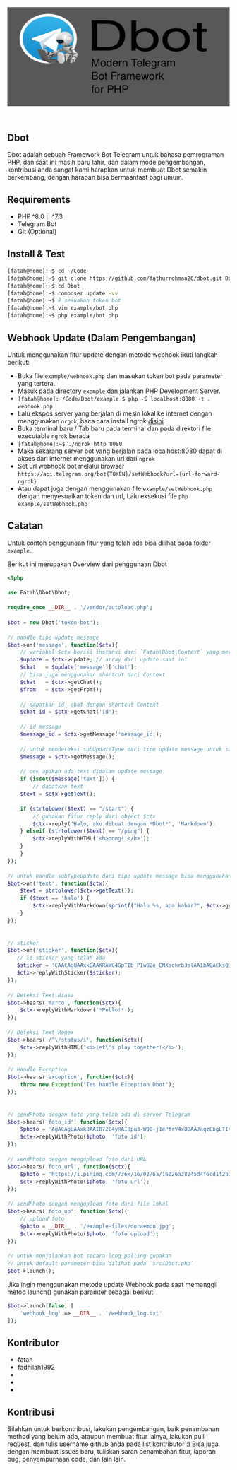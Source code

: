 <header>
	<img src="docs/header.png" style="background: #FFFFFF3F">
</header>

## Dbot
Dbot adalah sebuah Framework Bot Telegram untuk bahasa pemrograman PHP, dan saat ini masih baru lahir, dan dalam mode pengembangan, kontribusi anda sangat kami harapkan untuk membuat Dbot semakin berkembang, dengan harapan bisa bermaanfaat bagi umum.

## Requirements
- PHP ^8.0 || ^7.3
- Telegram Bot
- Git (Optional) 

## Install & Test

```bash
[fatah@home]:~$ cd ~/Code
[fatah@home]:~$ git clone https://github.com/fathurrohman26/dbot.git Dbot
[fatah@home]:~$ cd Dbot
[fatah@home]:~$ composer update -vv
[fatah@home]:~$ # sesuakan token bot
[fatah@home]:~$ vim example/bot.php
[fatah@home]:~$ php example/bot.php
```

## Webhook Update (Dalam Pengembangan)

Untuk menggunakan fitur update dengan metode webhook ikuti langkah berikut:

- Buka file `example/webhook.php` dan masukan token bot pada parameter yang tertera.
- Masuk pada directory `example` dan jalankan PHP Development Server.
- `[fatah@home]:~/Code/Dbot/example $ php -S localhost:8080 -t . webhook.php`
- Lalu ekspos server yang berjalan di mesin lokal ke internet dengan menggunakan `nrgok`, baca cara install ngrok [disini](https://ngrok.com/docs).
- Buka terminal baru / Tab baru pada terminal dan pada direktori file executable `ngrok` berada
- `[fatah@home]:~$ ./ngrok http 8080`
- Maka sekarang server bot yang berjalan pada localhost:8080 dapat di akses dari internet menggunakan url dari `ngrok` 
- Set url webhook bot melalui browser `https://api.telegram.org/bot{TOKEN}/setWebhook?url={url-forward-ngrok}`
- Atau dapat juga dengan menggunakan file `example/setWebhook.php` dengan menyesuaikan token dan url, Lalu eksekusi file `php example/setWebhook.php`


## Catatan
Untuk contoh penggunaan fitur yang telah ada bisa dilihat pada folder `example`.

Berikut ini merupakan Overview dari penggunaan Dbot
```php
<?php

use Fatah\Dbot\Dbot;

require_once __DIR__ . '/vendor/autoload.php';

$bot = new Dbot('token-bot');

// handle tipe update message
$bot->on('message', function($ctx){
    // variabel $ctx berisi instansi dari `Fatah\Dbot\Context` yang merupakan class yang berisi context update saat ini
    $update = $ctx->update; // array dari update saat ini
    $chat   = $update['message']['chat'];
    // bisa juga menggunakan shortcut dari Context
    $chat   = $ctx->getChat();
    $from   = $ctx->getFrom();
    
    // dapatkan id  chat dengan shortcut Context
    $chat_id = $ctx->getChat('id');
    
    // id message
    $message_id = $ctx->getMessage('message_id');
    
    // untuk mendeteksi subUpdateType dari tipe update message untuk saat ini dilakukan secara manual sbb:
    $message = $ctx->getMessage();
    
    // cek apakah ada text didalam update message
    if (isset($message['text'])) {
        // dapatkan text
	$text = $ctx->getText();
	
	if (strtolower($text) == "/start") {
	    // gunakan fitur reply dari object $ctx
	    $ctx->reply('Halo, aku dibuat dengan *Dbot*', 'Markdown');
	} elseif (strtolower($text) == "/ping") {
	    $ctx->replyWithHTML('<b>pong!!</b>');
	}
    }
});

// untuk handle subTypeUpdate dari tipe update message bisa menggunakan method on() seperti diatas
$bot->on('text', function($ctx){
    $text = strtolower($ctx->getText());
    if ($text == 'halo') {
        $ctx->replyWithMarkdown(sprintf("Halo %s, apa kabar?", $ctx->getFrom('first_name')));
    }
});


// sticker
$bot->on('sticker', function($ctx){
   // id sticker yang telah ada
   $sticker = 'CAACAgUAAxkBAAKRAWC4GpTIb_PIw8Ze_ENXackrb3slAAIbAQACksQIV05PwRXgezXdHwQ';
   $ctx->replyWithSticker($sticker);
}); 

// Deteksi Text Biasa
$bot->hears('marco', function($ctx){
	$ctx->replyWithMarkdown('*Pollo!*');
});

// Deteksi Text Regex
$bot->hears('/^\/status/i', function($ctx){
	$ctx->replyWithHTML('<i>let\'s play together!</i>');
});

// Handle Exception
$bot->hears('exception', function($ctx){
	throw new Exception("Tes handle Exception Dbot");
});


// sendPhoto dengan foto yang telah ada di server Telegram
$bot->hears('foto_id', function($ctx){
	$photo = 'AgACAgUAAxkBAAIB72C4yRAIBpu3-WQO-j1ePfrV4x8DAAJaqzEbgLTIVZZ_UejLyB5Fp96wcnQAAwEAAwIAA3MAA4UuAAIfBA';
	$ctx->replyWithPhoto($photo, 'foto id');
});

// sendPhoto dengan mengupload foto dari URL
$bot->hears('foto_url', function($ctx){
	$photo = 'https://i.pinimg.com/736x/16/02/6a/16026a38245d4f6cd1f2b3fde54bbced.jpg';
	$ctx->replyWithPhoto($photo, 'foto url');
});

// sendPhoto dengan mengupload foto dari file lokal
$bot->hears('foto_up', function($ctx){
	// upload foto
	$photo = __DIR__ . '/example-files/doraemon.jpg';
	$ctx->replyWithPhoto($photo, 'foto upload');
});

// untuk menjalankan bot secara long_polling gunakan
// untuk default parameter bisa dilihat pada `src/Dbot.php`
$bot->launch();
```
Jika ingin menggunakan metode update Webhook pada saat memanggil metod launch() gunakan paramter sebagai berikut:
```php
$bot->launch(false, [
	'webhook_log' => __DIR__ . '/webhook_log.txt'
]);
```

## Kontributor
- fatah 
- fadhilah1992
-
-
-

## Kontribusi
Silahkan untuk berkontribusi, lakukan pengembangan, baik penambahan method yang belum ada, ataupun membuat fitur lainya, lakukan pull request, dan tulis username github anda pada list kontributor :)
Bisa juga dengan membuat issues baru, tuliskan saran penambahan fitur, laporan bug, penyempurnaan code, dan lain lain.

